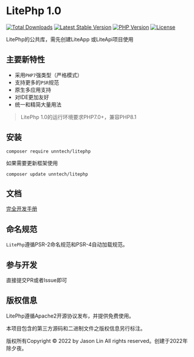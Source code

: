 
LitePhp 1.0
===============

[![Total Downloads](https://poser.pugx.org/unntech/litephp/downloads)](https://packagist.org/packages/unntech/litephp)
[![Latest Stable Version](https://poser.pugx.org/unntech/liteapi/v/stable)](https://packagist.org/packages/unntech/litephp)
[![PHP Version](https://img.shields.io/badge/php-%3E%3D7.0-8892BF.svg)](http://www.php.net/)
[![License](https://poser.pugx.org/unntech/litephp/license)](https://packagist.org/packages/unntech/litephp)

LitePhp的公共库，需先创建LiteApp 或LiteApi项目使用



## 主要新特性

* 采用`PHP7`强类型（严格模式）
* 支持更多的`PSR`规范
* 原生多应用支持
* 对IDE更加友好
* 统一和精简大量用法


> LitePhp 1.0的运行环境要求PHP7.0+，兼容PHP8.1

## 安装

~~~
composer require unntech/litephp
~~~


如果需要更新框架使用
~~~
composer update unntech/litephp
~~~

## 文档

[完全开发手册](#)

## 命名规范

`LitePhp`遵循PSR-2命名规范和PSR-4自动加载规范。

## 参与开发

直接提交PR或者Issue即可

## 版权信息

LitePhp遵循Apache2开源协议发布，并提供免费使用。

本项目包含的第三方源码和二进制文件之版权信息另行标注。

版权所有Copyright © 2022 by Jason Lin All rights reserved。创建于2022年除夕夜。

